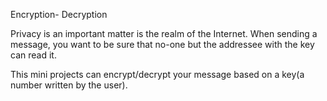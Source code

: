 Encryption- Decryption

Privacy is an important matter is the realm of the Internet. When sending a message, you want to be sure that no-one but the addressee with the key can read it.

This mini projects can encrypt/decrypt your message based on a key(a number written  by the user).
